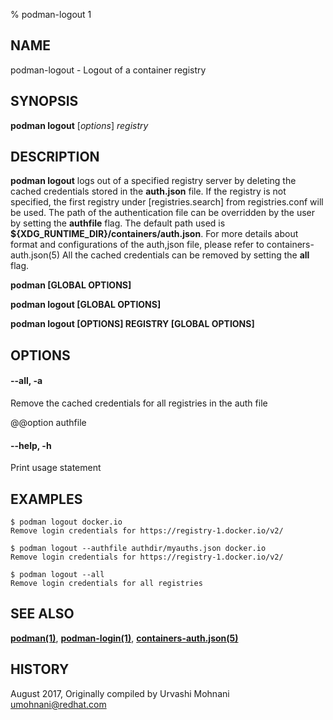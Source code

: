 % podman-logout 1

## NAME

podman\-logout - Logout of a container registry

## SYNOPSIS

**podman logout** [*options*] _registry_

## DESCRIPTION

**podman logout** logs out of a specified registry server by deleting the cached credentials
stored in the **auth.json** file. If the registry is not specified, the first registry under [registries.search]
from registries.conf will be used. The path of the authentication file can be overridden by the user by setting the **authfile** flag.
The default path used is **${XDG_RUNTIME_DIR}/containers/auth.json**. For more details about format and configurations of the auth,json file, please refer to containers-auth.json(5)
All the cached credentials can be removed by setting the **all** flag.

**podman [GLOBAL OPTIONS]**

**podman logout [GLOBAL OPTIONS]**

**podman logout [OPTIONS] REGISTRY [GLOBAL OPTIONS]**

## OPTIONS

#### **--all**, **-a**

Remove the cached credentials for all registries in the auth file

@@option authfile

#### **--help**, **-h**

Print usage statement

## EXAMPLES

```
$ podman logout docker.io
Remove login credentials for https://registry-1.docker.io/v2/
```

```
$ podman logout --authfile authdir/myauths.json docker.io
Remove login credentials for https://registry-1.docker.io/v2/
```

```
$ podman logout --all
Remove login credentials for all registries
```

## SEE ALSO

**[podman(1)](commands/podman.md)**, **[podman-login(1)](commands/podman-login.md)**, **[containers-auth.json(5)](https://github.com/containers/image/blob/main/docs/containers-auth.json.5.md)**

## HISTORY

August 2017, Originally compiled by Urvashi Mohnani <umohnani@redhat.com>
